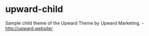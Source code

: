 # upward-child

Sample child theme of the Upward Theme by Upward Marketing. - http://upward.website/
